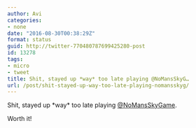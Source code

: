 ```yaml
---
author: Avi
categories:
- none
date: "2016-08-30T00:38:29Z"
format: status
guid: http://twitter-770480787699425280-post
id: 13278
tags:
- micro
- tweet
title: Shit, stayed up *way* too late playing @NoMansSkyG…
url: /post/shit-stayed-up-way-too-late-playing-nomansskyg/
---
```

Shit, stayed up \*way\* too late playing [@NoMansSkyGame](http://twitter.com/NoMansSkyGame).

Worth it!